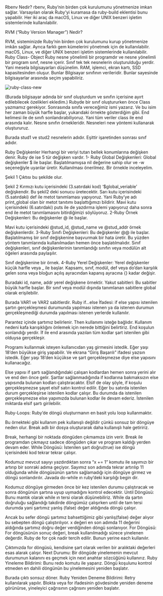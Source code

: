 Rbenv Nedir?
rbenv, Ruby’nin birden çok kurulumunu yönetmenize imkan sağlar. Varsayılan olarak Ruby’yi kuramasa da ruby-build eklentisi bunu yapabilir. Her iki araç da macOS, Linux ve diğer UNIX benzeri işletim sistemlerinde kullanılabilir.

RVM (“Ruby Version Manager”) Nedir?

RVM, sisteminizde Ruby’nin birden çok kurulumunu kurup yönetmenize imkân sağlar. Ayrıca farklı gem kümelerini yönetmek için de kullanılabilir. macOS, Linux, ve diğer UNIX benzeri işletim sistemlerinde kullanılabilir.
Ruby Class- Object
Ruby nesne yönelimli bir programdır ve nesne yönelimli bir program sınıf, nesne içerir. 
Sınıf tek tek nesnelerin oluşturulduğu yerdir. Yani mesela bilgisayarları düşünelim. RAM, işlemci, ekran kartı, SSD kapasitesinden oluşur. Bunlar Bilgisayar sınıfının verileridir. Bunlar sayesinde bilgisayarlar arasında seçim yapabiliriz.

![ruby-class-new](https://gitlab.com/privia_security/Software/staj/backend/priviahub-2022-cumhuriyet-uni-staj/-/blob/vesileyavuz/rubyweek1/day1-images/ruby-class-new.png)
  
(Burada bilgisayar adında bir sınıf oluşturdum ve sınıfın içerisine ayırt edilebilecek özelikleri ekledim.)
Rubyde bir sınıf oluştururken önce Class yazmamız gerekiyor. Sonrasında sınıfa vereceğimiz ismi yazarız. Ve bu isim her zaman büyük harfle başlar, yukarıdaki örnekte gösterdiğim gibi. End kelimesi ile de sınıfı sonlandırabiliyoruz. Yani tüm veriler class ile end arasında kalır. 
Nesne sınıfın örnekleridir. Nesneleri new yöntemi kullanarak oluştururuz. 
 
Burada stud1 ve stud2 nesnelerin adıdır. Eşittir işaretinden sonrası sınıf adıdır.

Ruby Değişkenler
Herhangi bir veriyi tutan bellek konumlarına değişken denir. Ruby de ise 5 tür değişken vardır.
1- Ruby Global Değişkenleri: Global değişkenler $ ile başlar. Başlatılmamışsa nil değerine sahip olur ve -w seçeneğiyle uyarılar üretir. Kullanılması önerilmez. Bir örnekle inceleyelim.
 
Şekil 1
Çıktısı bu şekilde olur.
 
Şekil 2
Kırmızı kutu içerisindeki (3.satırdaki kod) ‘$global_veriable’ değişkendir.  Bu şekil2 deki sonucu üretecektir. 
Sarı kutu içerisindeki (5.satırdaki) def ile metot tanımlaması yapıyoruz. Yani Ruby’ye adı print_global olan bir metot tanıtımı başlattığımızı bildirir. 
Mavi kutu içerisindeki (6.satırdaki) puts ile de yazdırma işlemi yapıyoruz daha sonra end ile metot tanımlamasını bitirdiğimizi söylüyoruz.
2-Ruby Örnek Değişkenleri: Bu değişkenler @ ile başlar. 

 
Mavi kutu içerisindeki @stud_id, @stud_name ve @stud_addr örnek değişkenlerdir.
3-Ruby Sınıfı Değişkenleri: Bu değişkenler @@ ile başlar. Başlatılmamış bir sınıf değişkenine başvurmak bir hata üretir. Bu yüzden yöntem tanımlarında kullanılmadan hemen önce başlatılmalıdır. Sınıf değişkenleri, sınıf değişkenlerinin tanımlandığı sınıfın veya modülün alt öğeleri arasında paylaşılır.
 
Sınıf değişkenine bir örnek.
4-Ruby Yerel Değişkenler: Yerel değişkenler küçük harfle veya _ ile başlar. Kapsamı, sınıf, modül, def veya do’dan karşılık gelen sona veya bloğun açılış ayracından kapanış ayracına {} kadar değişir.
 
Buradaki id, name, addr yerel değişkene örnektir.
Yakut sabitleri: Bu sabitler büyük harfle başlar. Bir sınıf veya modül dışında tanımlanan sabitlere global olarak erişilebilir. 
 
Burada VAR1 ve VAR2 sabitlerdir.
Ruby if…else İfadesi: if else yapısı istenilen şartın gerçekleşmesi durumunda yapılması istenen ya da istenen durumun gerçekleşmediği durumda yapılması istenen yerlerde kullanılır. 
 
Parantez içinde şartımız belirlenir. Then kullanımı isteğe bağlıdır. Kullanım nedeni kafa karışıklığını önlemek için nerede bittiğini belirtiriz.  End koşulun sonlandığı yerdir. İf ile end arasında yazılan tüm kodlar şart istenilen gibi olduysa gerçekleşir.
 
Programı kullanmak isteyen kullanıcıdan yaş girmesini istedik. Eğer yaşı 18’den büyükse giriş yapabilir. Ve ekrana “Giriş Başarılı” ifadesi yazsın istedik. 
Eğer yaşı 18’den küçükse ve şart gerçekleşmezse diye else yapısını kullanacağız.
 

Else yapısı if şartı sağlandığındaki çalışan kodlardan hemen sonra yerini alır ve end den önce gelir. Şartlar sağlanmadığında if kodlarına bakmaksızın else yapısında bulunan kodları çalıştıracaktır.
Elsif de olay şöyle, if koşulu gerçekleşmezse şayet elsif satırı kontrol edilir. Eğer bu satırda istenilen durum gerçekleşirse istenilen kodlar çalışır. Bu durumda da istenilen gerçekleşmezse else yapımızda bulunan kodlar ile devam ederiz. İstenilen miktarda elsif şartı girilebilir.
 

Ruby-Loops:
Ruby’de döngü oluşturmanın en basit yolu loop kullanmaktır.
 
Bu örnekteki gibi kullanım pek kullanışlı değildir çünkü sonsuz bir döngüye neden olur. Break adlı bir dosya oluşturarak daha kullanışlı hale getiririz. 
 

Break, herhangi bir noktada döngüden çıkmamıza izin verir. Break ile programdan çıkmayız sadece döngüden çıkar ve program kaldığı yerden devam eder. 
While Döngüsü:
İstenilen şart doğru(true) ise döngü içerisindeki kod tekrar tekrar çalışır. 
 
Kodumuz mevcut sayıyı yazdırdıktan sonra “x += 1” komutu ile sayımızı bir artırıp bir sonraki adıma geçiyor. Sayımız son adımda tekrar artırılıp 11 olduğunda while döngüsünün şartını sağlamadığı için döngüye girmez ve döngü sonlandırılır.
Javada do-while ın ruby’deki karşılığı begin dir. 
 
Kodumuz döngüye girmeden önce bir kez istenilen durumu çalıştıracak ve sonra döngünün şartına uyup uymadığını kontrol edecektir.
Until Döngüsü:
Bunu mantık olarak while ın tersi olarak düşünebiliriz. While da şartın doğruluğu sağlandığı takdirde döngümüz çalışırken until de tam tersi durumda yani şartımız yanlış (false) değer aldığında döngü çalışır.

 

Ancak bu sefer döngü şartımız bahsettiğimiz gibi yanlış(false) değer alıyor bu sebepten döngü çalıştırılıyor. x değeri en son adımda 11 değerini aldığında şartımız doğru değer verdiğinden döngü sonlanıyor. 
For Döngüsü:
For döngüsünün sonuç değeri, break kullanılmadığı sürece yinelenen değerdir. Ruby de for çok nadir tercih edilir. Bunun yerine each kullanılır.
 
Çıktımızda for döngüsü, kendisine şart olarak verilen bir aralıktaki değerleri esas alarak çalışır.
Next Durumu:
Bir döngüde yinelemenin mevcut durumunun kalanını es geçmek için next anahtar sözcüğünü kullanırız. 
Ruby Yineleme Bildirimi:
Bunu redo komutu ile yaparız. Döngü koşulunu kontrol etmeden en dahili döngünün bu yinelemesini yeniden başlatır.
 
Burada çıktı sonsuz döner.
Ruby Yeniden Deneme Bildirimi:
Retry kullanılarak yapılır. Blokta veya for ifadesinin gövdesinde yeniden deneme görünürse, yineleyici çağrısının çağrısını yeniden başlatır. 
 

